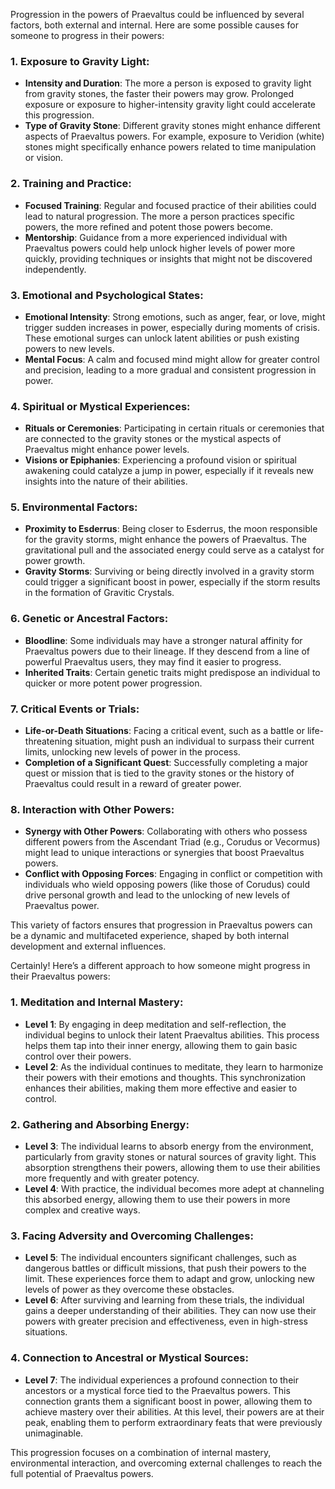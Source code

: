 Progression in the powers of Praevaltus could be influenced by several factors, both external and internal. Here are some possible causes for someone to progress in their powers:

### 1. **Exposure to Gravity Light**:

- **Intensity and Duration**: The more a person is exposed to gravity light from gravity stones, the faster their powers may grow. Prolonged exposure or exposure to higher-intensity gravity light could accelerate this progression.
- **Type of Gravity Stone**: Different gravity stones might enhance different aspects of Praevaltus powers. For example, exposure to Veridion (white) stones might specifically enhance powers related to time manipulation or vision.

### 2. **Training and Practice**:

- **Focused Training**: Regular and focused practice of their abilities could lead to natural progression. The more a person practices specific powers, the more refined and potent those powers become.
- **Mentorship**: Guidance from a more experienced individual with Praevaltus powers could help unlock higher levels of power more quickly, providing techniques or insights that might not be discovered independently.

### 3. **Emotional and Psychological States**:

- **Emotional Intensity**: Strong emotions, such as anger, fear, or love, might trigger sudden increases in power, especially during moments of crisis. These emotional surges can unlock latent abilities or push existing powers to new levels.
- **Mental Focus**: A calm and focused mind might allow for greater control and precision, leading to a more gradual and consistent progression in power.

### 4. **Spiritual or Mystical Experiences**:

- **Rituals or Ceremonies**: Participating in certain rituals or ceremonies that are connected to the gravity stones or the mystical aspects of Praevaltus might enhance power levels.
- **Visions or Epiphanies**: Experiencing a profound vision or spiritual awakening could catalyze a jump in power, especially if it reveals new insights into the nature of their abilities.

### 5. **Environmental Factors**:

- **Proximity to Esderrus**: Being closer to Esderrus, the moon responsible for the gravity storms, might enhance the powers of Praevaltus. The gravitational pull and the associated energy could serve as a catalyst for power growth.
- **Gravity Storms**: Surviving or being directly involved in a gravity storm could trigger a significant boost in power, especially if the storm results in the formation of Gravitic Crystals.

### 6. **Genetic or Ancestral Factors**:

- **Bloodline**: Some individuals may have a stronger natural affinity for Praevaltus powers due to their lineage. If they descend from a line of powerful Praevaltus users, they may find it easier to progress.
- **Inherited Traits**: Certain genetic traits might predispose an individual to quicker or more potent power progression.

### 7. **Critical Events or Trials**:

- **Life-or-Death Situations**: Facing a critical event, such as a battle or life-threatening situation, might push an individual to surpass their current limits, unlocking new levels of power in the process.
- **Completion of a Significant Quest**: Successfully completing a major quest or mission that is tied to the gravity stones or the history of Praevaltus could result in a reward of greater power.

### 8. **Interaction with Other Powers**:

- **Synergy with Other Powers**: Collaborating with others who possess different powers from the Ascendant Triad (e.g., Corudus or Vecormus) might lead to unique interactions or synergies that boost Praevaltus powers.
- **Conflict with Opposing Forces**: Engaging in conflict or competition with individuals who wield opposing powers (like those of Corudus) could drive personal growth and lead to the unlocking of new levels of Praevaltus power.

This variety of factors ensures that progression in Praevaltus powers can be a dynamic and multifaceted experience, shaped by both internal development and external influences.

Certainly! Here’s a different approach to how someone might progress in their Praevaltus powers:

### 1. **Meditation and Internal Mastery**:

- **Level 1**: By engaging in deep meditation and self-reflection, the individual begins to unlock their latent Praevaltus abilities. This process helps them tap into their inner energy, allowing them to gain basic control over their powers.
- **Level 2**: As the individual continues to meditate, they learn to harmonize their powers with their emotions and thoughts. This synchronization enhances their abilities, making them more effective and easier to control.

### 2. **Gathering and Absorbing Energy**:

- **Level 3**: The individual learns to absorb energy from the environment, particularly from gravity stones or natural sources of gravity light. This absorption strengthens their powers, allowing them to use their abilities more frequently and with greater potency.
- **Level 4**: With practice, the individual becomes more adept at channeling this absorbed energy, allowing them to use their powers in more complex and creative ways.

### 3. **Facing Adversity and Overcoming Challenges**:

- **Level 5**: The individual encounters significant challenges, such as dangerous battles or difficult missions, that push their powers to the limit. These experiences force them to adapt and grow, unlocking new levels of power as they overcome these obstacles.
- **Level 6**: After surviving and learning from these trials, the individual gains a deeper understanding of their abilities. They can now use their powers with greater precision and effectiveness, even in high-stress situations.

### 4. **Connection to Ancestral or Mystical Sources**:

- **Level 7**: The individual experiences a profound connection to their ancestors or a mystical force tied to the Praevaltus powers. This connection grants them a significant boost in power, allowing them to achieve mastery over their abilities. At this level, their powers are at their peak, enabling them to perform extraordinary feats that were previously unimaginable.

This progression focuses on a combination of internal mastery, environmental interaction, and overcoming external challenges to reach the full potential of Praevaltus powers.